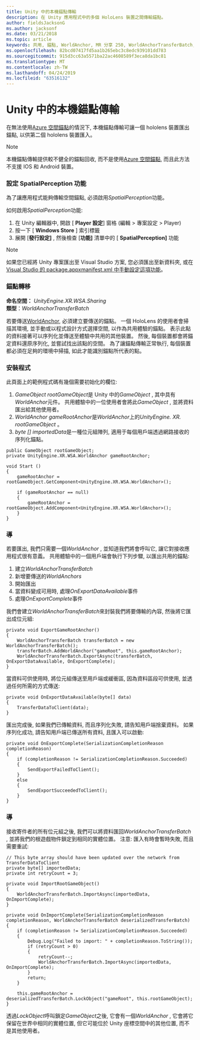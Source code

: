 ```yaml
---
title: Unity 中的本機錨點傳輸
description: 在 Unity 應用程式中的多個 HoloLens 裝置之間傳輸錨點。
author: fieldsJacksonG
ms.author: jacksonf
ms.date: 03/21/2018
ms.topic: article
keywords: 共用, 錨點, WorldAnchor, MR 分享 250, WorldAnchorTransferBatch, SpatialPerception, 傳輸, 本機錨點傳輸, 錨點匯出, 錨點匯入
ms.openlocfilehash: 82bcd07417fd5aa1b265ebc3c8edc939101dd783
ms.sourcegitcommit: 915d3cc63a5571ba22ac4608589f3eca8da1bc81
ms.translationtype: MT
ms.contentlocale: zh-TW
ms.lasthandoff: 04/24/2019
ms.locfileid: "63516132"
---
```

# <a name="local-anchor-transfers-in-unity"></a>Unity 中的本機錨點傳輸

在無法使用<a href="https://docs.microsoft.com/azure/spatial-anchors" target="_blank">Azure 空間錨點</a>的情況下, 本機錨點傳輸可讓一個 hololens 裝置匯出錨點, 以供第二個 hololens 裝置匯入。

>[!NOTE]
>本機錨點傳輸提供較不健全的錨點回收, 而不是使用<a href="https://docs.microsoft.com/azure/spatial-anchors" target="_blank">Azure 空間錨點</a>, 而且此方法不支援 IOS 和 Android 裝置。

### <a name="setting-the-spatialperception-capability"></a>設定 SpatialPerception 功能

為了讓應用程式能夠傳輸空間錨點, 必須啟用*SpatialPerception*功能。

如何啟用*SpatialPerception*功能:
1. 在 Unity 編輯器中, 開啟 [ **Player 設定**] 窗格 (編輯 > 專案設定 > Player)
2. 按一下 [ **Windows Store** ] 索引標籤
3. 展開 [**發行設定]** , 然後檢查 [**功能]** 清單中的 [ **SpatialPerception]** 功能

>[!NOTE]
>如果您已經將 Unity 專案匯出至 Visual Studio 方案, 您必須匯出至新資料夾, 或在[Visual Studio 的 package.appxmanifest.xml 中手動設定這項功能](local-anchor-transfers-in-directx.md#set-up-your-app-to-use-the-spatialperception-capability)。

### <a name="anchor-transfer"></a>錨點轉移

**命名空間：**  *UnityEngine.XR.WSA.Sharing*<br>
**類型**：*WorldAnchorTransferBatch*

若要傳送[WorldAnchor](coordinate-systems-in-unity.md), 必須建立要傳送的錨點。 一個 HoloLens 的使用者會掃描其環境, 並手動或以程式設計方式選擇空間, 以作為共用體驗的錨點。 表示此點的資料接著可以序列化並傳送至體驗中共用的其他裝置。 然後, 每個裝置都會將錨定資料還原序列化, 並嘗試找出該點的空間。 為了讓錨點傳輸正常執行, 每個裝置都必須在足夠的環境中掃描, 如此才能識別錨點所代表的點。

### <a name="setup"></a>安裝程式

此頁面上的範例程式碼有幾個需要初始化的欄位:
1. *GameObject rootGameObject*是 Unity 中的*GameObject* , 其中具有*WorldAnchor*元件。 共用體驗中的一位使用者會將此*GameObject* , 並將資料匯出給其他使用者。
2. *WorldAnchor gameRootAnchor*是*WorldAnchor*上的*UnityEngine. XR. rootGameObject* 。
3. *byte [] importedData*是一種位元組陣列, 適用于每個用戶端透過網路接收的序列化錨點。

```
public GameObject rootGameObject;
private UnityEngine.XR.WSA.WorldAnchor gameRootAnchor;

void Start ()
{
    gameRootAnchor = rootGameObject.GetComponent<UnityEngine.XR.WSA.WorldAnchor>();

    if (gameRootAnchor == null)
    {
        gameRootAnchor = rootGameObject.AddComponent<UnityEngine.XR.WSA.WorldAnchor>();
    }
}
```

### <a name="exporting"></a>導

若要匯出, 我們只需要一個*WorldAnchor* , 並知道我們將會呼叫它, 讓它對接收應用程式很有意義。 共用體驗中的一個用戶端會執行下列步驟, 以匯出共用的錨點:
1. 建立*WorldAnchorTransferBatch*
2. 新增要傳送的*WorldAnchors*
3. 開始匯出
4. 當資料變成可用時, 處理*OnExportDataAvailable*事件
5. 處理*OnExportComplete*事件

我們會建立*WorldAnchorTransferBatch*來封裝我們將要傳輸的內容, 然後將它匯出成位元組:

```
private void ExportGameRootAnchor()
{
    WorldAnchorTransferBatch transferBatch = new WorldAnchorTransferBatch();
    transferBatch.AddWorldAnchor("gameRoot", this.gameRootAnchor);
    WorldAnchorTransferBatch.ExportAsync(transferBatch, OnExportDataAvailable, OnExportComplete);
}
```

當資料可供使用時, 將位元組傳送至用戶端或緩衝區, 因為資料區段可供使用, 並透過任何所需的方式傳送:

```
private void OnExportDataAvailable(byte[] data)
{
    TransferDataToClient(data);
}
```

匯出完成後, 如果我們已傳輸資料, 而且序列化失敗, 請告知用戶端捨棄資料。 如果序列化成功, 請告知用戶端已傳送所有資料, 且匯入可以啟動:

```
private void OnExportComplete(SerializationCompletionReason completionReason)
{
    if (completionReason != SerializationCompletionReason.Succeeded)
    {
        SendExportFailedToClient();
    }
    else
    {
        SendExportSucceededToClient();
    }
}
```

### <a name="importing"></a>導

接收寄件者的所有位元組之後, 我們可以將資料匯回*WorldAnchorTransferBatch* , 並將我們的根遊戲物件鎖定到相同的實體位置。 注意: 匯入有時會暫時失敗, 而且需要重試:

```
// This byte array should have been updated over the network from TransferDataToClient
private byte[] importedData;
private int retryCount = 3;

private void ImportRootGameObject()
{
    WorldAnchorTransferBatch.ImportAsync(importedData, OnImportComplete);
}

private void OnImportComplete(SerializationCompletionReason completionReason, WorldAnchorTransferBatch deserializedTransferBatch)
{
    if (completionReason != SerializationCompletionReason.Succeeded)
    {
        Debug.Log("Failed to import: " + completionReason.ToString());
        if (retryCount > 0)
        {
            retryCount--;
            WorldAnchorTransferBatch.ImportAsync(importedData, OnImportComplete);
        }
        return;
    }

    this.gameRootAnchor = deserializedTransferBatch.LockObject("gameRoot", this.rootGameObject);
}
```

透過*LockObject*呼叫鎖定*GameObject*之後, 它會有一個*WorldAnchor* , 它會將它保留在世界中相同的實體位置, 但它可能位於 Unity 座標空間中的其他位置, 而不是其他使用者。

